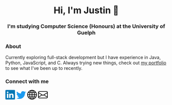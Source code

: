 <h1 align="center">Hi, I'm Justin 👋</h1>
<h3 align="center">I'm studying Computer Science (Honours) at the University of Guelph</h3>

### About
Currently exploring full-stack development but I have experience in Java, Python, JavaScript, and C.  Always trying new things, check out [my portfolio](https://justinleski.com) to see what I've been up to recently.

### Connect with me
<div style="display: flex; align-items: center; justify-content: flex-start;">
    <a href="https://linkedin.com/in/justinleski" target="_blank">
    <img src="https://raw.githubusercontent.com/CLorant/readme-social-icons/097d0b23dcc0d22ba7710f6c113fafd321624a79/medium/filled/linkedin.svg" alt="LinkedIn" height="30" />
    </a>
  &nbsp;
    <a href="https://x.com/justin_leski" target="_blank">
    <img src="https://raw.githubusercontent.com/CLorant/readme-social-icons/097d0b23dcc0d22ba7710f6c113fafd321624a79/medium/filled/twitter.svg" alt="Twitter/X" height="30" />
    </a>
  &nbsp; 
    <a href="https://justinleski.com" target="_blank">
    <picture>
      <source media="(prefers-color-scheme: dark)" srcset="assets/globe-light.svg">
      <source media="(prefers-color-scheme: light)" srcset="assets/globe-dark.svg">
      <img src="assets/globe-dark.svg" alt="My website" height="30" />
    </picture>
    </a>
  &nbsp; 
    <a href="mailto:sayhello@justinleski.com" target="_blank">
    <picture>
      <source media="(prefers-color-scheme: dark)" srcset="assets/envelope-light.svg">
      <source media="(prefers-color-scheme: light)" srcset="assets/envelope-dark.svg">
      <img src="assets/envelope-dark.svg" alt="Email me" height="30" />
    </picture>
    </a>
  
  
</div>




<!--
**justinleski/justinleski** is a ✨ _special_ ✨ repository because its `README.md` (this file) appears on your GitHub profile.

Here are some ideas to get you started:

- 🔭 I’m currently working on ...
- 🌱 I’m currently learning ...
- 👯 I’m looking to collaborate on ...
- 🤔 I’m looking for help with ...
- 💬 Ask me about ...
- 📫 How to reach me: ...
- 😄 Pronouns: ...
- ⚡ Fun fact: ...
-->
